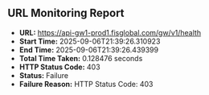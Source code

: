 ## URL Monitoring Report

- **URL:** https://api-gw1-prod1.fisglobal.com/gw/v1/health
- **Start Time:** 2025-09-06T21:39:26.310923
- **End Time:** 2025-09-06T21:39:26.439399
- **Total Time Taken:** 0.128476 seconds
- **HTTP Status Code:** 403
- **Status:** Failure
- **Failure Reason:** HTTP Status Code: 403
